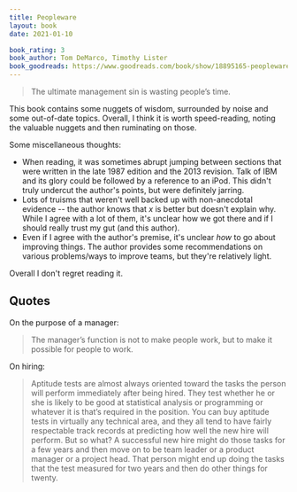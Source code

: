 ```yaml
---
title: Peopleware
layout: book
date: 2021-01-10

book_rating: 3
book_author: Tom DeMarco, Timothy Lister
book_goodreads: https://www.goodreads.com/book/show/18895165-peopleware
---
```


> The ultimate management sin is wasting people’s time.

This book contains some nuggets of wisdom, surrounded by noise and some out-of-date topics. Overall, I think it is worth speed-reading, noting the valuable nuggets and then ruminating on those.

Some miscellaneous thoughts:

- When reading, it was sometimes abrupt jumping between sections that were written in the late 1987 edition and the 2013 revision. Talk of IBM and its glory could be followed by a reference to an iPod. This didn't truly undercut the author's points, but were definitely jarring.
- Lots of truisms that weren't well backed up with non-anecdotal evidence -- the author knows that _x_ is better but doesn't explain why. While I agree with a lot of them, it's unclear how we got there and if I should really trust my gut (and this author).
- Even if I agree with the author's premise, it's unclear _how_ to go about improving things. The author provides some recommendations on various problems/ways to improve teams, but they're relatively light.

Overall I don't regret reading it.

## Quotes 

On the purpose of a manager:

> The manager’s function is not to make people work, but to make it possible for people to work.

On hiring:

> Aptitude tests are almost always oriented toward the tasks the person will perform immediately after being hired. They test whether he or she is likely to be good at statistical analysis or programming or whatever it is that’s required in the position. You can buy aptitude tests in virtually any technical area, and they all tend to have fairly respectable track records at predicting how well the new hire will perform. But so what? A successful new hire might do those tasks for a few years and then move on to be team leader or a product manager or a project head. That person might end up doing the tasks that the test measured for two years and then do other things for twenty.